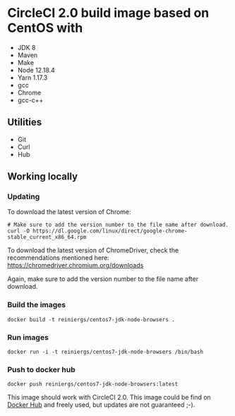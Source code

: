 # CircleCI 2.0 build image based on CentOS with

 - JDK 8
 - Maven
 - Make
 - Node 12.18.4
 - Yarn 1.17.3
 - gcc
 - Chrome
 - gcc-c++

## Utilities

- Git
- Curl
- Hub

## Working locally

### Updating
To download the latest version of Chrome:
```
# Make sure to add the version number to the file name after download.
curl -O https://dl.google.com/linux/direct/google-chrome-stable_current_x86_64.rpm
```

To download the latest version of ChromeDriver, check the recommendations mentioned here:
https://chromedriver.chromium.org/downloads

Again, make sure to add the version number to the file name after download.

### Build the images
```
docker build -t reiniergs/centos7-jdk-node-browsers .
```

### Run images 
```
docker run -i -t reiniergs/centos7-jdk-node-browsers /bin/bash
```

### Push to docker hub
```
docker push reiniergs/centos7-jdk-node-browsers:latest
```


This image should work with CircleCI 2.0. This image could be find on [Docker Hub](https://hub.docker.com/r/reiniergs/centos7-jdk-node-browsers/) and freely used, but updates are not guaranteed ;-).
